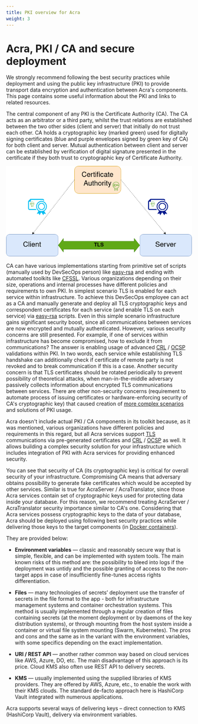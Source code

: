 ```yaml
---
title: PKI overview for Acra
weight: 3
---
```


# Acra, PKI / CA and secure deployment

We strongly recommend following the best security practices while deployment and using the public key infrastructure (PKI) to provide transport data encryption and authentication between Acra's components. This page contains some useful information about the PKI and links to related resources.

The central component of any PKI is the Certificate Authority (CA). The CA acts as an arbitrator or a third party, whilst the trust relations are established between the two other sides (client and server) that initially do not trust each other. CA holds a cryptographic key (marked green) used for digitally signing certificates (blue and purple envelopes signed by green key of CA) for both client and server. Mutual authentication between client and server can be established by verification of digital signature presented in the certificate if they both trust to cryptographic key of Certificate Authority.

![](/files/wiki/pki-acra-secure-deployment.png)

CA can have various implementations starting from primitive set of scripts (manually used by DevSecOps person) like [easy-rsa](https://github.com/OpenVPN/easy-rsa) and ending with automated toolkits like [CFSSL](https://github.com/cloudflare/cfssl).
Various organizations depending on their size, operations and internal processes have different policies and requirements to own PKI. In simplest scenario TLS is enabled for each service within infrastructure. To achieve this DevSecOps employee can act as a CA
and manually generate and deploy all TLS cryptographic keys and correspondent certificates for each service (and enable TLS on each service) via [easy-rsa](https://github.com/OpenVPN/easy-rsa) scripts. Even in this simple scenario infrastructure gains significant security boost, since all communications between services are now encrypted and mutually authenticated.
However, various security concerns are still presented. For example, if one of services within infrastructure has become compromised, how to exclude it from communications? The answer is enabling usage of advanced [CRL](https://en.wikipedia.org/wiki/Certificate_revocation_list) / [OCSP](https://en.wikipedia.org/wiki/Online_Certificate_Status_Protocol) validations within PKI.
In two words, each service while establishing TLS handshake can additionally check if certificate of remote party is not revoked and to break communication if this is a case. Another security concern is that TLS certificates should be rotated periodically to prevent possibility of theoretical attacks, when man-in-the-middle adversary passively collects information about encrypted TLS communications between services.
There are other non-security concerns (requirement to automate process of issuing certificates or hardware-enforcing security of CA's cryptographic key) that caused creation of [more complex scenarios](https://github.com/storojs72/cfssl-experiments) and solutions of PKI usage.

Acra doesn't include actual PKI / CA components in its toolkit because, as it was mentioned, various organizations have different policies and requirements in this regard, but all Acra services support [TLS](https://doc-staging.dev.cossacklabs.com/acra/configuring-maintaining/tls/) communications via pre-generated certificates and [CRL](https://doc-staging.dev.cossacklabs.com/acra/configuring-maintaining/tls/crl/) / [OCSP](https://doc-staging.dev.cossacklabs.com/acra/configuring-maintaining/tls/ocsp/) as well.
It allows building a complex security solution for your infrastructure which includes integration of PKI with Acra services for providing enhanced security.

You can see that security of CA (its cryptographic key) is critical for overall security of your infrastructure. Compromising CA means that adversary obtains possibility to generate fake certificates which would be accepted by other services. Similar is true for AcraServer / AcraTranslator, since those Acra services contain set of cryptographic keys used for protecting data inside your database. For this reason, we recommend treating AcraServer / AcraTranslator security importance similar to CA's one. Considering that Acra services possess cryptographic keys to the data of your database, Acra should be deployed using following best security practices while delivering those keys to the target components (in [Docker containers](/acra/getting-started/installing/launching-acra-from-docker-images/)).

They are provided below:

- **Environment variables** — classic and reasonably secure way that is simple, flexible, and can be implemented with system tools. The main known risks of this method are: the possibility to bleed into logs if the deployment was untidy and the possible granting of access to the non-target apps in case of insufficiently fine-tunes access rights differentiation.

- **Files** — many technologies of secrets’ deployment  use the transfer of secrets in the file format to the app - both for infrastructure management systems and container orchestration systems. This method is usually implemented through a regular creation of files containing secrets (at the moment deployment or by daemons of the key distribution systems), or through mounting from the host system inside a container or virtual file system mounting (Swarm, Kubernetes). The pros and cons and the same as in the variant with the environment variables, with some specifics depending on the exact implementation.

- **URI / REST API** — another rather common way based on cloud services like AWS, Azure, DO, etc. The main disadvantage of this approach is its price. Cloud KMS also often use REST API to delivery secrets.

- **KMS** — usually implemented using the supplied libraries of KMS providers. They are offered by AWS, Azure, etc., to enable the work with their KMS clouds. The standard de-facto approach here is HashiCorp Vault integrated with numerous applications.

Acra supports several ways of delivering keys – direct connection to KMS (HashiCorp Vault), delivery via environment variables.
